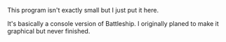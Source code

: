 This program isn't exactly small but I just put it here.

It's basically a console version of Battleship. I originally planed to make it graphical but never finished.
